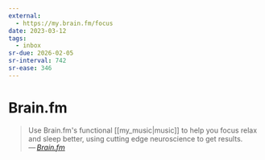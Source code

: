 ```yaml
---
external:
  - https://my.brain.fm/focus
date: 2023-03-12
tags:
  - inbox
sr-due: 2026-02-05
sr-interval: 742
sr-ease: 346
---
```

# Brain.fm

> Use Brain.fm's functional [[my_music|music]] to help you focus relax and sleep
> better, using cutting edge neuroscience to get results.\
> — <cite>[Brain.fm](https://www.brain.fm/)</cite>
